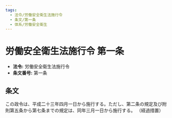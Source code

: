 ```yaml
---
tags:
  - 法令/労働安全衛生法施行令
  - 条文/第一条
  - 体系/労働安全衛生
---
```

# 労働安全衛生法施行令 第一条

- **法令:** 労働安全衛生法施行令
- **条文番号:** 第一条

## 条文
この政令は、平成二十三年四月一日から施行する。ただし、第二条の規定及び附則第五条から第七条までの規定は、同年三月一日から施行する。
（経過措置）

